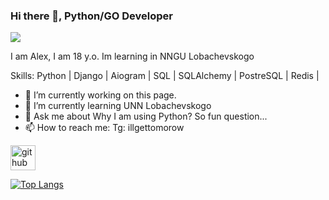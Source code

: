 ### Hi there 👋, Python/GO Developer
![](https://arturssmirnovs.github.io/github-profile-readme-generator/images/banner.png)

I am Alex, I am 18 y.o. Im learning in NNGU Lobachevskogo

Skills: Python | Django | Aiogram | SQL | SQLAlchemy | PostreSQL | Redis | 

- 🔭 I’m currently working on this page. 
- 🌱 I’m currently learning UNN Lobachevskogo 
- 💬 Ask me about Why I am using Python? So fun question... 
- 📫 How to reach me: Tg: illgettomorow 


[<img src='https://cdn.jsdelivr.net/npm/simple-icons@3.0.1/icons/github.svg' alt='github' height='40'>](https://github.com/Dlzxn)  

[![Top Langs](https://github-readme-stats.vercel.app/api/top-langs/?username=Dlzxn)](https://github.com/anuraghazra/github-readme-stats)

